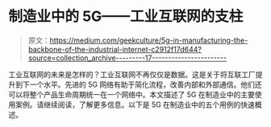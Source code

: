 # 制造业中的 5G——工业互联网的支柱

> 原文：<https://medium.com/geekculture/5g-in-manufacturing-the-backbone-of-the-industrial-internet-c2912f17d644?source=collection_archive---------17----------------------->

工业互联网的未来是怎样的？工业互联网不再仅仅是数据。这是关于将互联工厂提升到下一个水平。先进的 5G 网络有助于简化流程，改善内部和外部通信。他们还可以将整个产品生命周期统一在一个网络中。本文描述了 5G 在制造业中的主要使用案例。请继续阅读，了解更多信息。以下是 5G 在制造业中的五个用例的快速概述。